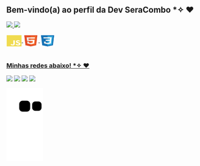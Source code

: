 ## Bem-vindo(a) ao perfil da Dev SeraCombo *✧ :heart: 

 <div>
   <a href="https://github.com/seracombo">
   <img height="180em" src="![Top Langs](https://github-readme-stats.vercel.app/api/top-langs/?username=SeraCombo&layout=compact)"/>
   <img height="180em" src="![Anurag's GitHub stats](https://github-readme-stats.vercel.app/api?username=SeraCombo&show_icons=true&theme=radical)"/>
</div>
    
<div style="display: inline_block"><br>
  <img align="center" alt="Js" height="30" width="40" src="https://raw.githubusercontent.com/devicons/devicon/master/icons/javascript/javascript-plain.svg">
  <img align="center" alt="HTML" height="30" width="40" src="https://raw.githubusercontent.com/devicons/devicon/master/icons/html5/html5-original.svg">
  <img align="center" alt="CSS" height="30" width="40" src="https://raw.githubusercontent.com/devicons/devicon/master/icons/css3/css3-original.svg">
</div>
 
 <br>
 
  ### Minhas redes abaixo! *✧ :heart: 
 
<div> 
<a href="(https://www.instagram.com/raaysoffiett/)" target="_blank"><img src="https://img.shields.io/badge/-Instagram-%23E4405F?style=for-the-badge&logo=instagram&logoColor=white" target="_blank"></a>
<a href="391619400207171585 target="_blank"><img src="https://img.shields.io/badge/Discord-7289DA?style=for-the-badge&logo=discord&logoColor=white" target="_blank"></a> 
<a href = "mailto:soffiettrayssa@gmail.com"><img src="https://img.shields.io/badge/-Gmail-%23333?style=for-the-badge&logo=gmail&logoColor=white" target="_blank"></a>
<a href="(https://www.linkedin.com/in/rayssa-soffiett/)" target="_blank"><img src="https://img.shields.io/badge/-LinkedIn-%230077B5?style=for-the-badge&logo=linkedin&logoColor=white" target="_blank"></a> 
 
  ![Snake animation](https://github.com/SeraCombo/SeraCombo/blob/output/github-contribution-grid-snake.svg)

</div>
